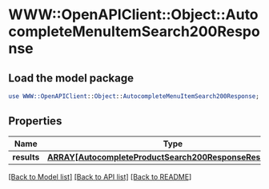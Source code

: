# WWW::OpenAPIClient::Object::AutocompleteMenuItemSearch200Response

## Load the model package
```perl
use WWW::OpenAPIClient::Object::AutocompleteMenuItemSearch200Response;
```

## Properties
Name | Type | Description | Notes
------------ | ------------- | ------------- | -------------
**results** | [**ARRAY[AutocompleteProductSearch200ResponseResultsInner]**](AutocompleteProductSearch200ResponseResultsInner.md) |  | 

[[Back to Model list]](../README.md#documentation-for-models) [[Back to API list]](../README.md#documentation-for-api-endpoints) [[Back to README]](../README.md)


